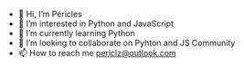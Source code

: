 - 👋 Hi, I’m Péricles
- 👀 I’m interested in Python and JavaScript
- 🌱 I’m currently learning Python
- 💞️ I’m looking to collaborate on Pyhton and JS Community
- 📫 How to reach me periclz@outlook.com

<!---
periclz/periclz is a ✨ special ✨ repository because its `README.md` (this file) appears on your GitHub profile.
You can click the Preview link to take a look at your changes.
--->
